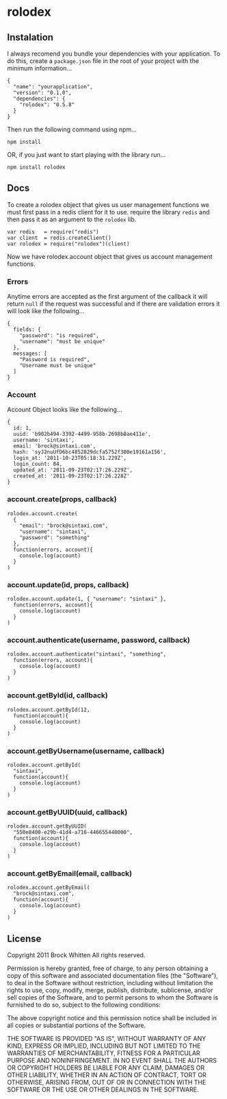 # rolodex 

## Instalation

I always recomend you bundle your dependencies with your application. To do
this, create a `package.json` file in the root of your project with the minimum
information...

    {
      "name": "yourapplication",
      "version": "0.1.0",
      "dependencies": {
        "rolodex": "0.5.8"
      }
    }

Then run the following command using npm...

    npm install

OR, if you just want to start playing with the library run...

    npm install rolodex

## Docs

To create a rolodex object that gives us user management functions we must
first pass in a redis client for it to use. require the library `redis` and
then pass it as an argument to the `rolodex` lib. 

    var redis   = require("redis")
    var client  = redis.createClient()
    var rolodex = require("rolodex")(client)

Now we have rolodex.account object that gives us account management functions.

### Errors

Anytime errors are accepted as the first argument of the callback it will return
`null` if the request was successful and if there are validation errors it will
look like the following...

    {
      fields: {
        "password": "is required",
        "username": "must be unique"
      },
      messages: [
        "Password is required",
        "Username must be unique"
      ]
    }

### Account

Account Object looks like the following...

    { 
      id: 1,
      uuid: 'b902b494-3392-4499-958b-2698b8ae411e',
      username: 'sintaxi',
      email: 'brock@sintaxi.com',
      hash: 'syJ2nuUfD6bc4852829dcfa5752f300e19161a156',
      login_at: '2011-10-23T05:18:31.229Z',
      login_count: 84,
      updated_at: '2011-09-23T02:17:26.229Z',
      created_at: '2011-09-23T02:17:26.228Z'
    }

### account.create(props, callback)

    rolodex.account.create(
      {
        "email": "brock@sintaxi.com",
        "username": "sintaxi",
        "password": "something"
      },
      function(errors, account){
        console.log(account)
      }
    )

### account.update(id, props, callback)

    rolodex.account.update(1, { "username": "sintaxi" },
      function(errors, account){
        console.log(account)
      }
    )

### account.authenticate(username, password, callback)

    rolodex.account.authenticate("sintaxi", "something",
      function(errors, account){
        console.log(account)
      }
    )

### account.getById(id, callback)

    rolodex.account.getById(12,
      function(account){
        console.log(account)
      }
    )

### account.getByUsername(username, callback)

    rolodex.account.getById(
      "sintaxi",
      function(account){
        console.log(account)
      }
    )

### account.getByUUID(uuid, callback)

    rolodex.account.getByUUID(
      "550e8400-e29b-41d4-a716-446655440000", 
      function(account){
        console.log(account)
      }
    )

### account.getByEmail(email, callback)

    rolodex.account.getByEmail(
      "brock@sintaxi.com", 
      function(account){
        console.log(account)
      }
    )

## License

Copyright 2011 Brock Whitten
All rights reserved.

Permission is hereby granted, free of charge, to any person
obtaining a copy of this software and associated documentation
files (the "Software"), to deal in the Software without
restriction, including without limitation the rights to use,
copy, modify, merge, publish, distribute, sublicense, and/or sell
copies of the Software, and to permit persons to whom the
Software is furnished to do so, subject to the following
conditions:

The above copyright notice and this permission notice shall be
included in all copies or substantial portions of the Software.

THE SOFTWARE IS PROVIDED "AS IS", WITHOUT WARRANTY OF ANY KIND,
EXPRESS OR IMPLIED, INCLUDING BUT NOT LIMITED TO THE WARRANTIES
OF MERCHANTABILITY, FITNESS FOR A PARTICULAR PURPOSE AND
NONINFRINGEMENT. IN NO EVENT SHALL THE AUTHORS OR COPYRIGHT
HOLDERS BE LIABLE FOR ANY CLAIM, DAMAGES OR OTHER LIABILITY,
WHETHER IN AN ACTION OF CONTRACT, TORT OR OTHERWISE, ARISING
FROM, OUT OF OR IN CONNECTION WITH THE SOFTWARE OR THE USE OR
OTHER DEALINGS IN THE SOFTWARE.
